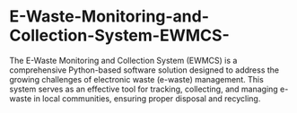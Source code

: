 # E-Waste-Monitoring-and-Collection-System-EWMCS-
The E-Waste Monitoring and Collection System (EWMCS) is a comprehensive Python-based software solution designed to address the growing challenges of electronic waste (e-waste) management. This system serves as an effective tool for tracking, collecting, and managing e-waste in local communities, ensuring proper disposal and recycling.
